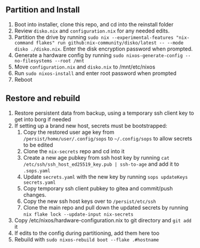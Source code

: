 ## Partition and Install

1. Boot into installer, clone this repo, and cd into the reinstall folder
1. Review `disko.nix` and `configuration.nix` for any needed edits.
1. Partition the drive by running `sudo nix --experimental-features "nix-command flakes" run github:nix-community/disko/latest -- --mode disko ./disko.nix`. Enter the disk encryption password when prompted.
1. Generate a hardware config by running `sudo nixos-generate-config --no-filesystems --root /mnt`
1. Move  `configuration.nix` and `disko.nix` to /mnt/etc/nixos
1. Run `sudo nixos-install` and enter root password when prompted
1. Reboot

## Restore and rebuild

1. Restore persistent data from backup, using a temporary ssh client key to get into borg if needed
1. If setting up a brand new host, secrets must be bootstrapped:
	1. Copy the restored user age key from `/persist/home/user/.config/sops` to `~/.config/sops` to allow secrets to be edited
	1. Clone the `nix-secrets` repo and cd into it
	1. Create a new age pubkey from ssh host key by running `cat /etc/ssh/ssh_host_ed25519_key.pub | ssh-to-age` and add it to `.sops.yaml`
	1. Update `secrets.yaml` with the new key by running `sops updateKeys secrets.yaml`
	1. Copy temporary ssh client pubkey to gitea and commit/push changes.
	1. Copy the new ssh host keys over to `/persist/etc/ssh`
	1. Clone the main repo and pull down the updated secrets by running `nix flake lock --update-input nix-secrets`
1. Copy /etc/nixos/hardware-configuration.nix to git directory and `git add` it
1. If edits to the config during partitioning, add them here too
1. Rebuild with `sudo nixos-rebuild boot --flake .#hostname`
